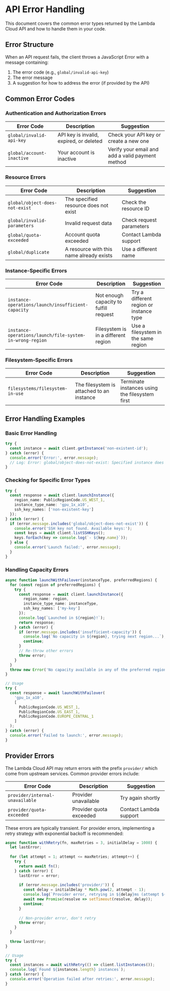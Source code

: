 # API Error Handling

This document covers the common error types returned by the Lambda Cloud API and how to handle them in your code.

## Error Structure

When an API request fails, the client throws a JavaScript Error with a message containing:

1. The error code (e.g., `global/invalid-api-key`)
2. The error message
3. A suggestion for how to address the error (if provided by the API)

## Common Error Codes

### Authentication and Authorization Errors

| Error Code | Description | Suggestion |
|------------|-------------|------------|
| `global/invalid-api-key` | API key is invalid, expired, or deleted | Check your API key or create a new one |
| `global/account-inactive` | Your account is inactive | Verify your email and add a valid payment method |

### Resource Errors

| Error Code | Description | Suggestion |
|------------|-------------|------------|
| `global/object-does-not-exist` | The specified resource does not exist | Check the resource ID |
| `global/invalid-parameters` | Invalid request data | Check request parameters |
| `global/quota-exceeded` | Account quota exceeded | Contact Lambda support |
| `global/duplicate` | A resource with this name already exists | Use a different name |

### Instance-Specific Errors

| Error Code | Description | Suggestion |
|------------|-------------|------------|
| `instance-operations/launch/insufficient-capacity` | Not enough capacity to fulfill request | Try a different region or instance type |
| `instance-operations/launch/file-system-in-wrong-region` | Filesystem is in a different region | Use a filesystem in the same region |

### Filesystem-Specific Errors

| Error Code | Description | Suggestion |
|------------|-------------|------------|
| `filesystems/filesystem-in-use` | The filesystem is attached to an instance | Terminate instances using the filesystem first |

## Error Handling Examples

### Basic Error Handling

```typescript
try {
  const instance = await client.getInstance('non-existent-id');
} catch (error) {
  console.error('Error:', error.message);
  // Log: Error: global/object-does-not-exist: Specified instance does not exist.
}
```

### Checking for Specific Error Types

```typescript
try {
  const response = await client.launchInstance({
    region_name: PublicRegionCode.US_WEST_1,
    instance_type_name: 'gpu_1x_a10',
    ssh_key_names: ['non-existent-key']
  });
} catch (error) {
  if (error.message.includes('global/object-does-not-exist')) {
    console.error('SSH key not found. Available keys:');
    const keys = await client.listSSHKeys();
    keys.forEach(key => console.log(`- ${key.name}`));
  } else {
    console.error('Launch failed:', error.message);
  }
}
```

### Handling Capacity Errors

```typescript
async function launchWithFailover(instanceType, preferredRegions) {
  for (const region of preferredRegions) {
    try {
      const response = await client.launchInstance({
        region_name: region,
        instance_type_name: instanceType,
        ssh_key_names: ['my-key']
      });
      console.log(`Launched in ${region}!`);
      return response;
    } catch (error) {
      if (error.message.includes('insufficient-capacity')) {
        console.log(`No capacity in ${region}, trying next region...`);
        continue;
      }
      // Re-throw other errors
      throw error;
    }
  }
  throw new Error('No capacity available in any of the preferred regions');
}

// Usage
try {
  const response = await launchWithFailover(
    'gpu_1x_a10', 
    [
      PublicRegionCode.US_WEST_1, 
      PublicRegionCode.US_EAST_1, 
      PublicRegionCode.EUROPE_CENTRAL_1
    ]
  );
} catch (error) {
  console.error('Failed to launch:', error.message);
}
```

## Provider Errors

The Lambda Cloud API may return errors with the prefix `provider/` which come from upstream services. Common provider errors include:

| Error Code | Description | Suggestion |
|------------|-------------|------------|
| `provider/internal-unavailable` | Provider unavailable | Try again shortly |
| `provider/quota-exceeded` | Provider quota exceeded | Contact Lambda support |

These errors are typically transient. For provider errors, implementing a retry strategy with exponential backoff is recommended:

```typescript
async function withRetry(fn, maxRetries = 3, initialDelay = 1000) {
  let lastError;
  
  for (let attempt = 1; attempt <= maxRetries; attempt++) {
    try {
      return await fn();
    } catch (error) {
      lastError = error;
      
      if (error.message.includes('provider/')) {
        const delay = initialDelay * Math.pow(2, attempt - 1);
        console.log(`Provider error, retrying in ${delay}ms (attempt ${attempt}/${maxRetries})`);
        await new Promise(resolve => setTimeout(resolve, delay));
        continue;
      }
      
      // Non-provider error, don't retry
      throw error;
    }
  }
  
  throw lastError;
}

// Usage
try {
  const instances = await withRetry(() => client.listInstances());
  console.log(`Found ${instances.length} instances`);
} catch (error) {
  console.error('Operation failed after retries:', error.message);
}
```
